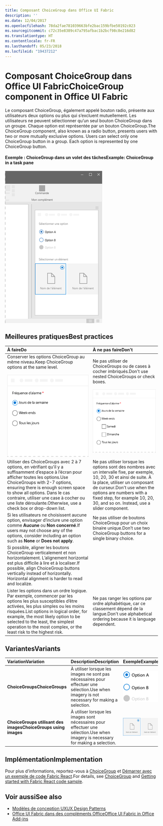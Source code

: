 ```yaml
---
title: Composant ChoiceGroup dans Office UI Fabric
description: ''
ms.date: 12/04/2017
ms.openlocfilehash: 78da2fae781039663bfe2bac159bfbe50192c023
ms.sourcegitcommit: c72c35e8389c47a795afbac1b2bcf98c8e216d82
ms.translationtype: HT
ms.contentlocale: fr-FR
ms.lasthandoff: 05/23/2018
ms.locfileid: "19437212"
---
```

# <a name="choicegroup-component-in-office-ui-fabric"></a><span data-ttu-id="f2f40-102">Composant ChoiceGroup dans Office UI Fabric</span><span class="sxs-lookup"><span data-stu-id="f2f40-102">ChoiceGroup component in Office UI Fabric</span></span>

<span data-ttu-id="f2f40-p101">Le composant ChoiceGroup, également appelé bouton radio, présente aux utilisateurs deux options ou plus qui s’excluent mutuellement. Les utilisateurs ne peuvent sélectionner qu’un seul bouton ChoiceGroup dans un groupe. Chaque option est représentée par un bouton ChoiceGroup.</span><span class="sxs-lookup"><span data-stu-id="f2f40-p101">The ChoiceGroup component, also known as a radio button, presents users with two or more mutually exclusive options. Users can select only one ChoiceGroup button in a group. Each option is represented by one ChoiceGroup button.</span></span> 
  
#### <a name="example-choicegroup-in-a-task-pane"></a><span data-ttu-id="f2f40-106">Exemple : ChoiceGroup dans un volet des tâches</span><span class="sxs-lookup"><span data-stu-id="f2f40-106">Example: ChoiceGroup in a task pane</span></span>

 ![Image illustrant un ChoiceGroup](../images/overview-with-app-choicegroup.png)

## <a name="best-practices"></a><span data-ttu-id="f2f40-108">Meilleures pratiques</span><span class="sxs-lookup"><span data-stu-id="f2f40-108">Best practices</span></span>

|<span data-ttu-id="f2f40-109">**À faire**</span><span class="sxs-lookup"><span data-stu-id="f2f40-109">**Do**</span></span>|<span data-ttu-id="f2f40-110">**À ne pas faire**</span><span class="sxs-lookup"><span data-stu-id="f2f40-110">**Don't**</span></span>|
|:------------|:--------------|
|<span data-ttu-id="f2f40-111">Conserver les options ChoiceGroup au même niveau.</span><span class="sxs-lookup"><span data-stu-id="f2f40-111">Keep ChoiceGroup options at the same level.</span></span><br/><br/>![Exemple ChoiceGroup À faire](../images/choice-do.png)<br/>|<span data-ttu-id="f2f40-113">Ne pas utiliser de ChoiceGroups ou de cases à cocher imbriqués.</span><span class="sxs-lookup"><span data-stu-id="f2f40-113">Don't use nested ChoiceGroups or check boxes.</span></span><br/><br/>![Exemple ChoiceGroup À ne pas faire](../images/choice-dont.png)<br/>|
|<span data-ttu-id="f2f40-115">Utiliser des ChoiceGroups avec 2 à 7 options, en vérifiant qu’il y a suffisamment d’espace à l’écran pour afficher toutes les options.</span><span class="sxs-lookup"><span data-stu-id="f2f40-115">Use ChoiceGroups with 2-7 options, ensuring there is enough screen space to show all options.</span></span> <span data-ttu-id="f2f40-116">Dans le cas contraire, utiliser une case à cocher ou une liste déroulante.</span><span class="sxs-lookup"><span data-stu-id="f2f40-116">Otherwise, use a check box or drop-down list.</span></span>|<span data-ttu-id="f2f40-p103">Ne pas utiliser lorsque les options sont des nombres avec un intervalle fixe, par exemple, 10, 20, 30 et ainsi de suite. À la place, utiliser un composant de curseur.</span><span class="sxs-lookup"><span data-stu-id="f2f40-p103">Don't use when the options are numbers with a fixed step, for example 10, 20, 30, and so on. Instead, use a slider component.</span></span>|
|<span data-ttu-id="f2f40-119">Si les utilisateurs ne choisissent aucune option, envisager d’inclure une option comme **Aucune** ou **Non concerné**.</span><span class="sxs-lookup"><span data-stu-id="f2f40-119">If users may not choose any of the options, consider including an option such as **None** or **Does not apply**.</span></span>|<span data-ttu-id="f2f40-120">Ne pas utiliser de boutons ChoiceGroup pour un choix binaire unique.</span><span class="sxs-lookup"><span data-stu-id="f2f40-120">Don’t use two ChoiceGroup buttons for a single binary choice.</span></span>|
|<span data-ttu-id="f2f40-p104">Si possible, aligner les boutons ChoiceGroup verticalement et non horizontalement. L’alignement horizontal est plus difficile à lire et à localiser.</span><span class="sxs-lookup"><span data-stu-id="f2f40-p104">If possible, align ChoiceGroup buttons vertically instead of horizontally. Horizontal alignment is harder to read and localize.</span></span>||
|<span data-ttu-id="f2f40-123">Lister les options dans un ordre logique. Par exemple, commencer par les options les plus susceptibles d’être activées, les plus simples ou les moins risquées.</span><span class="sxs-lookup"><span data-stu-id="f2f40-123">List options in logical order, for example, the most likely option to be selected to the least, the simplest operation to the most complex, or the least risk to the highest risk.</span></span> |<span data-ttu-id="f2f40-124">Ne pas ranger les options par ordre alphabétique, car ce classement dépend de la langue.</span><span class="sxs-lookup"><span data-stu-id="f2f40-124">Don't use alphabetical ordering because it is language dependent.</span></span>|

## <a name="variants"></a><span data-ttu-id="f2f40-125">Variantes</span><span class="sxs-lookup"><span data-stu-id="f2f40-125">Variants</span></span>

|<span data-ttu-id="f2f40-126">**Variation**</span><span class="sxs-lookup"><span data-stu-id="f2f40-126">**Variation**</span></span>|<span data-ttu-id="f2f40-127">**Description**</span><span class="sxs-lookup"><span data-stu-id="f2f40-127">**Description**</span></span>|<span data-ttu-id="f2f40-128">**Exemple**</span><span class="sxs-lookup"><span data-stu-id="f2f40-128">**Example**</span></span>|
|:------------|:--------------|:----------|
|<span data-ttu-id="f2f40-129">**ChoiceGroups**</span><span class="sxs-lookup"><span data-stu-id="f2f40-129">**ChoiceGroups**</span></span>|<span data-ttu-id="f2f40-130">À utiliser lorsque les images ne sont pas nécessaires pour effectuer une sélection.</span><span class="sxs-lookup"><span data-stu-id="f2f40-130">Use when imagery is not necessary for making a selection.</span></span>|![Image de variante ChoiceGroup](../images/radio.png)<br/>|
|<span data-ttu-id="f2f40-132">**ChoiceGroups utilisant des images**</span><span class="sxs-lookup"><span data-stu-id="f2f40-132">**ChoiceGroups using images**</span></span>|<span data-ttu-id="f2f40-133">À utiliser lorsque les images sont nécessaires pour effectuer une sélection.</span><span class="sxs-lookup"><span data-stu-id="f2f40-133">Use when imagery is necessary for making a selection.</span></span>|![Variante ChoiceGroup avec image](../images/radio-image.png)<br/>|

## <a name="implementation"></a><span data-ttu-id="f2f40-135">Implémentation</span><span class="sxs-lookup"><span data-stu-id="f2f40-135">Implementation</span></span>

<span data-ttu-id="f2f40-136">Pour plus d’informations, reportez-vous à [ChoiceGroup](https://dev.office.com/fabric#/components/choicegroup) et [Démarrer avec un exemple de code Fabric React](https://github.com/OfficeDev/Word-Add-in-GettingStartedFabricReact).</span><span class="sxs-lookup"><span data-stu-id="f2f40-136">For details, see [ChoiceGroup](https://dev.office.com/fabric#/components/choicegroup) and [Getting started with Fabric React code sample](https://github.com/OfficeDev/Word-Add-in-GettingStartedFabricReact).</span></span>

## <a name="see-also"></a><span data-ttu-id="f2f40-137">Voir aussi</span><span class="sxs-lookup"><span data-stu-id="f2f40-137">See also</span></span>

- [<span data-ttu-id="f2f40-138">Modèles de conception UX</span><span class="sxs-lookup"><span data-stu-id="f2f40-138">UX Design Patterns</span></span>](https://github.com/OfficeDev/Office-Add-in-UX-Design-Patterns-Code)
- [<span data-ttu-id="f2f40-139">Office UI Fabric dans des compléments Office</span><span class="sxs-lookup"><span data-stu-id="f2f40-139">Office UI Fabric in Office Add-ins</span></span>](office-ui-fabric.md)

